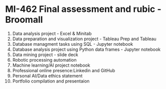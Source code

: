 # MI-462 Final assessment and rubic - Broomall

1. Data analysis project - Excel & Minitab
2. Data preparation and visualization project - Tableau Prep and Tableau
3. Database managment tasks using SQL - Jupyter notebook
4. Database analysis project using Python data frames - Jupyter notebook
5. Data mining project - slide deck 
6. Robotic processing automation 
7. Machine learning/AI project notebook
8. Professional online presence:Linkedin and GitHub
9. Personal AI/Data ethics statement
10. Portfolio compilation and presentaion

